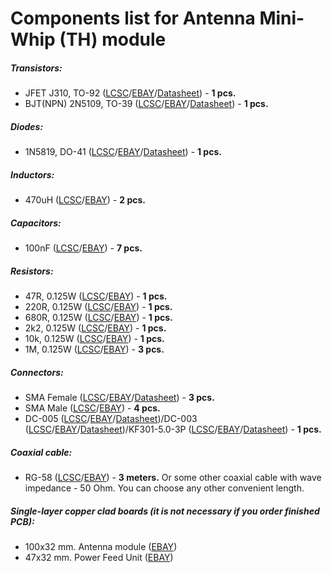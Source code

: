 # Components list for Antenna Mini-Whip (TH) module

##### Transistors:
- JFET J310, TO-92 ([LCSC](https://lcsc.com/search?q=j310%20to-92)/[EBAY](https://www.ebay.com/sch/i.html?_from=R40&_trksid=p2050601.m570.l1313.TR12.TRC2.A0.H0.Xj310.TRS0&_nkw=j310&_sacat=0)/[Datasheet](./Datasheets/JFET/J310-Datasheet.pdf)) - **1 pcs.**
- BJT(NPN) 2N5109, TO-39 ([LCSC](https://lcsc.com/search?q=2n5109%20to-39)/[EBAY](https://www.ebay.com/sch/i.html?_from=R40&_trksid=p2050601.m570.l1313.TR11.TRC2.A0.H0.X2n5109.TRS1&_nkw=2n5109&_sacat=0)/[Datasheet](./Datasheets/BJT%20(NPN)/2N5109-Datasheet-Motorola.pdf)) - **1 pcs.**

##### Diodes:
- 1N5819, DO-41 ([LCSC](https://lcsc.com/search?q=1n5819%20do-41)/[EBAY](https://www.ebay.com/sch/i.html?_from=R40&_trksid=p2050601.m570.l1313.TR4.TRC1.A0.H0.X1n5819.TRS2&_nkw=1n5819&_sacat=0)/[Datasheet](./Datasheets/Diodes/1N5817-1N5819-Diode-Datasheet.pdf)) - **1 pcs.**

##### Inductors:
- 470uH ([LCSC](https://lcsc.com/search?q=470uh)/[EBAY](https://www.ebay.com/sch/i.html?_from=R40&_trksid=p2050601.m570.l1313.TR0.TRC0.H0.X470uh.TRS0&_nkw=470uh&_sacat=0)) - **2 pcs.**

##### Capacitors:
- 100nF ([LCSC](https://lcsc.com/search?q=100nf%20dip)/[EBAY](https://www.ebay.com/sch/i.html?_from=R40&_trksid=p2050601.m570.l1313.TR10.TRC2.A0.H0.X100nf.TRS2&_nkw=100nf&_sacat=0)) - **7 pcs.**

##### Resistors:
- 47R, 0.125W ([LCSC](https://lcsc.com/search?q=47r%20dip)/[EBAY](https://www.ebay.com/sch/i.html?_from=R40&_trksid=p2050601.m570.l1313.TR1.TRC0.A0.H0.X47ohm.TRS0&_nkw=47ohm&_sacat=0)) - **1 pcs.**
- 220R, 0.125W ([LCSC](https://lcsc.com/search?q=220r%20dip)/[EBAY](https://www.ebay.com/sch/i.html?_from=R40&_trksid=p2050601.m570.l1313.TR3.TRC1.A0.H0.X220ohm.TRS0&_nkw=220ohm&_sacat=0)) - **1 pcs.**
- 680R, 0.125W ([LCSC](https://lcsc.com/search?q=680r%20dip)/[EBAY](https://www.ebay.com/sch/i.html?_from=R40&_trksid=p2050601.m570.l1313.TR1.TRC0.A0.H0.X680ohm.TRS0&_nkw=680ohm&_sacat=0)) - **1 pcs.**
- 2k2, 0.125W ([LCSC](https://lcsc.com/search?q=2k2%20dip)/[EBAY](https://www.ebay.com/sch/i.html?_from=R40&_trksid=p2050601.m570.l1313.TR0.TRC0.A0.H0.X2.2k+ohm.TRS5&_nkw=2.2k+ohm&_sacat=0)) - **1 pcs.**
- 10k, 0.125W ([LCSC](https://lcsc.com/search?q=10k%20dip)/[EBAY](https://www.ebay.com/sch/i.html?_from=R40&_trksid=p2050601.m570.l1313.TR11.TRC1.A0.H0.X10k+ohm.TRS0&_nkw=10k+ohm&_sacat=0)) - **1 pcs.**
- 1M, 0.125W ([LCSC](https://lcsc.com/search?q=1m%20dip)/[EBAY](https://www.ebay.com/sch/i.html?_from=R40&_trksid=p2050601.m570.l1313.TR2.TRC0.A0.H0.X1m+ohm.TRS0&_nkw=1m+ohm&_sacat=0)) - **3 pcs.**

##### Connectors:
- SMA Female ([LCSC](https://lcsc.com/search?q=sma%20female%20edge)/[EBAY](https://www.ebay.com/sch/i.html?_from=R40&_trksid=p2050601.m570.l1312.R1.TR9.TRC1.A0.H0.Xsma+female+.TRS2&_nkw=sma+female+edge&_sacat=0)/[Datasheet](./Datasheets/Connectors/SMA-Female-Datasheet.pdf)) - **3 pcs.**
- SMA Male ([LCSC](https://lcsc.com/search?q=sma%20male)/[EBAY](https://www.ebay.com/sch/i.html?_from=R40&_trksid=p2050601.m570.l1313.TR0.TRC0.A0.H0.Xsma+male.TRS5&_nkw=sma+male&_sacat=0)) - **4 pcs.**
- DC-005 ([LCSC](https://lcsc.com/search?q=dc-005)/[EBAY](https://www.ebay.com/sch/i.html?_from=R40&_trksid=p2050601.m570.l1313.TR10.TRC2.A0.H0.Xdc-005.TRS2&_nkw=dc-005&_sacat=0)/[Datasheet](./Datasheets/Connectors/DC-005-Datasheet.pdf))/DC-003 ([LCSC](https://lcsc.com/search?q=dc-003)/[EBAY](https://www.ebay.com/sch/i.html?_from=R40&_trksid=p2050601.m570.l1313.TR0.TRC0.H0.Xdc-003.TRS0&_nkw=dc-003&_sacat=0)/[Datasheet](./Datasheets/Connectors/DC-003-Datasheet.pdf))/KF301-5.0-3P ([LCSC](https://lcsc.com/search?q=5.00-3P)/[EBAY](https://www.ebay.com/sch/i.html?_from=R40&_trksid=p2050601.m570.l1313.TR1.TRC0.A0.H0.XKF301-3P.TRS0&_nkw=KF301-3P&_sacat=0)/[Datasheet](./Datasheets/Connectors/KF301-5.0-3P-(GS009S-5.0-XXP)-Datasheet.pdf)) - **1 pcs.**

##### Coaxial cable:
* RG-58 ([LCSC](https://lcsc.com/search?q=rg58)/[EBAY](https://www.ebay.com/sch/i.html?_from=R40&_trksid=p2050601.m570.l1313.TR11.TRC2.A0.H0.Xrg58.TRS1&_nkw=rg58&_sacat=0)) - **3 meters.** Or some other coaxial cable with wave impedance - 50 Ohm. You can choose any other convenient length.

##### Single-layer copper clad boards (it is not necessary if you order finished PCB):
* 100x32 mm. Antenna module ([EBAY](https://www.ebay.com/sch/i.html?_from=R40&_trksid=p2050601.m570.l1313.TR0.TRC0.H0.XCopper+Clad.TRS0&_nkw=Copper+Clad&_sacat=0))
* 47x32 mm. Power Feed Unit ([EBAY](https://www.ebay.com/sch/i.html?_from=R40&_trksid=p2050601.m570.l1313.TR0.TRC0.H0.XCopper+Clad.TRS0&_nkw=Copper+Clad&_sacat=0))